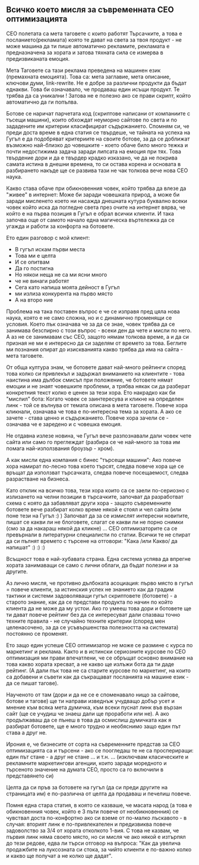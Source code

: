 ## Всичко което мисля за съвременната СЕО оптимизацията
СЕО полетата са мета таговете с които работят Търсачките, а това е посланието(рекламата) която те дават на света за твоя продукт - не може машина да ти пише автоматично рекламите, рекламата е предназначена за хората и затова тяхната сила се измерва в предизвиканата емоция.

Мета Таговете са тази реклама преведена на машинен език (премахната емоцията). Това са: мета заглавие, мета описание, ключови думи, link-rewrite.
Не е добре за различни продукти да бъдат еднакви. Това би означавало, че продаваш един исъщи продукт. Те трябва да са уникални !
Затова не е полезно ако се прави скрипт, който автоматично да ги попълва.

Ботове се наричат парчетата код (скриптове написани от компаниите с тъсещи машини), които обхождат неуморно сайтове по света и по зададените им критерии класифицират съдържанието. Спомням си, че преди доста време в една статия се твърдеше, че тайната на успеха на Гугъл е да подобряват критериите на своите ботове, за да се доближат възможно най-близко до човешките - което обаче било много тежка и почти недостижима задача заради липсата на емоция при тях. Това твърдение дори и да е твърдер крадко изказано, че да не покрива самата истина в днешни времена, то си остава корена и основата в разбирането накъде ще се развива тази не чак толкова вече нова СЕО наука. 

Какво става обаче при обикновенния човек, който трябва да влезе да "живее" в интернет:
Може би заради човешката природ, а може би заради мисленето което ни насажда днешната кутура буквално всеки човек който иска да погледне света през очите на интернет вярва, че който е на първа позиция в Гугъл е обрал всички клиенти. И така започва още от самото начало една магическа въртележка да се угажда и работи за конфорта на ботовете.

Ето един разговор с мой клиент:
- В гугъл искам първи места
- Това ми е целта
- И се опитвам
- Да го постигна
- Но някои неща не са ми ясни много
- че не винаги работят
- Сега като напиша моята дейност в Гугъл
- ми излиза конкурента на първо място
- А на второ ние

Проблема на така поставен въпрос е че се изправя пред цяла нова наука, която е не само сложна, но и с динамично променящи се условия. Което пък означава че за да се знае, човек трябва да се занимава безспирно с този въпрос - всеки ден да чете и мисли по него. А аз не се занимавам със СЕО, защото нямам толкова време, а и да си призная не ми е интересно да си заделям от времето за това. Беглите ми познания опират до изискванията какво трябва да има на сайта - мета таговете.


От обща култура знам, че ботовете дават най-много рейтинги според това колко си привлекъл и задържал вниманието на клиентите - това наистина има дълбок смисъл при положение, че ботовете нямат емоции и не знаят човешките проблеми, а трябва някак си да разберат конкретния текст колко е ценен за тези хора. 
Ето накрадко как би "мислил" бота:
Когато човек се заинтересува и кликне на определен линк - той се вълнува от темата описана в мета таговете. Повече хора кликнали, означава че това е по-интересна тема за хората. А ако се зачете - става ценно и съдържанието. Повече хора зачели се - означава че е заредено и с човешка емоция.

Не отдавна излезе новина, че Гугъл вече разпознавали дали човек чете сайта или само го преглеждат (разбира се че най-много за това им помага най-използвания броузър - хром).

А как мисли една компания с бинес "търсещи машини":
Ако повече хора намират по-лесно това което търсят, следва повече хора ще се връщат да използват търсачката, следва повече посещаемост, следва разрастване на бизнеса.  

Като отклик на всичко това, тези хора които са се заели по-сериозно с излизането на челни позиции в търсачките, започват да разработват схема с която да забавляват други хора - защото съвременните ботовете вече разбират колко време някой е стоял и чел сайта (или поне тези на Гугъл :) ) 
Започват да за се измислят интересни новитите, пишат се какви ли не блоговете, слагат се какви ли не порно снимки (смо за да накараш някой да кликне) ... СЕО оптимизаторите са се превърнали в литературни специалисти по статии. Всички те не спират да си пълнят времето с търсене на отговори: "Кака /или Какво/ да напишат" :) :) :)

Всъщност това е най-хубавата страна. Една система успява да впрегне хората занимаващи се само с лични облаги, да бъдат полезни и за другите.


Аз лично мисля, че противно дълбоката асоциация: първо място в гугъл = повече клиенти, за истинския успех не знанието как да градим тактики и системи задоволяващи гугъл скриптовете (ботовете) - а старото знание, как да се представи продукта по начин по който клиента да не може да му устои. Ако го умееш това дори и ботовете ще ти дават повече рейтинг без да се интересуват дали спазваш точно техните правила - не случайно техните критерии (според мен целенасочено, за да се усъвършенства полезността на системата) постоянно се променят. 

Ето защо един успеше СЕО оптимизатор не може се размине с курса по маркетинг и реклама. Както и в истински сериозните курсове по СЕО оптимизация ми прави впечатлени, че се обръщат основно внимание на това какво хората хресват, а не какво ще излъжи бота да ти даде рейтинг. (А дали пък това не са старите курсове по маркетинг, на които са добавени и съвети как да съкращават посланията на машине език - да се пишат тагове).

Наученото от там (дори и да не се е споменавало нищо за сайтове, ботове и тагове) ще ти направи изведнъж учудващо добър усет и мнение към всяка мета думичка, към всеки пуснат линк във вързан сайт (ще се учудиш че знаеш дали ще проработи или не). А ако продължаваш да се пънеш в това да осмислиш думичката как я разбират ботовете, ще е много трудно и необяснимо защо един път става а друг не.


Ирония е, че бизнесите от сорта на съвременните представ за СЕО оптимизацията са и търсени - ако се поогледаш те не са проспериращи: един път стане - а друг не стане ... и т.н. ... (изключвам класическите и рекламните маркетингови агенции, които заради моредното и търсеното значение на думата СЕО, просто са го включили в представянето си)

Целта да си пръв за ботовете на гугъл (да си преди другите на страницата им) е по-различна от целта да продаваш и печелиш повече.

Помня една стара статия, в която се казваше, че масата народ (а това е обикновенния човек, който е 3 пъти повече от необикновенния) се чувствал доста по-конфортно ако си вземе от по-малко лъскавото - в случая: вторият линк е по-привлекателен и предизвиква повече задоволство за 3/4 от хората отколкото 1-вия. С това не казвам, че първия линк няма своето място, но си мисля че ако някой е изтърпял до тези редове, едва ли търси отговор на въпроса: "Как да увелича продажбите на луксозната си стока, за чийто клиенти е по-важно колко и какво ще получат а не колко ще дадат".





